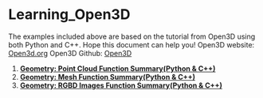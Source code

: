 # Learning_Open3D
The examples included above are based on the tutorial from Open3D using both Python and C++. Hope this document can help you! 
Open3D website: [Open3d.org](http://www.open3d.org/)
Open3D Github: [Open3D](https://github.com/intel-isl/Open3D)

1. [**Geometry: Point Cloud Function Summary(Python & C++)**](https://github.com/LYON-WANG/Learning_Open3D/blob/master/1_pointCloud/README.md)
2. [**Geometry: Mesh Function Summary(Python & C++)**]()
3. [**Geometry: RGBD Images Function Summary(Python & C++)**]()
